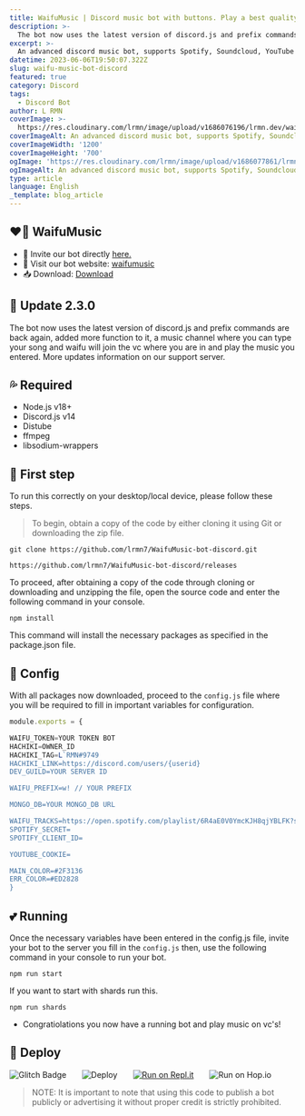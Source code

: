 ```yaml
---
title: WaifuMusic | Discord music bot with buttons. Play a best quality music.
description: >- 
  The bot now uses the latest version of discord.js and prefix commands are back again, added more function to it, a music channel where you can type your song and waifu will join the vc where you are in and play the music you entered. More updates information on our support server.
excerpt: >-
  An advanced discord music bot, supports Spotify, Soundcloud, YouTube with Shuffling, Volume Control and Web Dashboard with Slash Commands support
datetime: 2023-06-06T19:50:07.322Z
slug: waifu-music-bot-discord
featured: true
category: Discord
tags:
  - Discord Bot
author: L RMN
coverImage: >-
  https://res.cloudinary.com/lrmn/image/upload/v1686076196/lrmn.dev/waifuu_fdmbqv.gif
coverImageAlt: An advanced discord music bot, supports Spotify, Soundcloud, YouTube with Shuffling, Volume Control and Web Dashboard with Slash Commands support
coverImageWidth: '1200'
coverImageHeight: '700'
ogImage: 'https://res.cloudinary.com/lrmn/image/upload/v1686077861/lrmn.dev/waifu-og-blog_oeflyb.png'
ogImageAlt: An advanced discord music bot, supports Spotify, Soundcloud, YouTube with Shuffling, Volume Control and Web Dashboard with Slash Commands support
type: article
language: English
_template: blog_article
---
```



## ❤️‍🔥 WaifuMusic
- 🔴 Invite our bot directly [here.](https://discord.com/login?redirect_to=%2Foauth2%2Fauthorize%3Fclient_id%3D1090120136167538748%26permissions%3D8%26scope%3Dbot%2520applications.commands)
- 📍 Visit our bot website: [waifumusic](https://waifu-music.is-a.fun)
- 📥 Download: [Download](https://github.com/lrmn7/waifumusic-bot-discord.git)

## 💨 Update 2.3.0

The bot now uses the latest version of discord.js and prefix commands are back again, added more function to it, a music channel where you can type your song and waifu will join the vc where you are in and play the music you entered. More updates information on our support server.

## 💦 Required

- Node.js v18+
- Discord.js v14
- Distube
- ffmpeg
- libsodium-wrappers

## 🔰 First step

To run this correctly on your desktop/local device, please follow these steps.

> To begin, obtain a copy of the code by either cloning it using Git or downloading the zip file.
```
git clone https://github.com/lrmn7/WaifuMusic-bot-discord.git
```
```
https://github.com/lrmn7/WaifuMusic-bot-discord/releases
```
To proceed, after obtaining a copy of the code through cloning or downloading and unzipping the file, open the source code and enter the following command in your console.
```
npm install
```
This command will install the necessary packages as specified in the package.json file.

## 💠 Config

With all packages now downloaded, proceed to the `config.js` file where you will be required to fill in important variables for configuration.
```js
module.exports = {

WAIFU_TOKEN=YOUR TOKEN BOT
HACHIKI=OWNER_ID
HACHIKI_TAG=L`RMN#9749
HACHIKI_LINK=https://discord.com/users/{userid}
DEV_GUILD=YOUR SERVER ID

WAIFU_PREFIX=w! // YOUR PREFIX

MONGO_DB=YOUR MONGO_DB URL

WAIFU_TRACKS=https://open.spotify.com/playlist/6R4aE0V0YmcKJH8qjYBLFK?si=6523d3a5d4b446fd
SPOTIFY_SECRET=
SPOTIFY_CLIENT_ID=

YOUTUBE_COOKIE=

MAIN_COLOR=#2F3136
ERR_COLOR=#ED2828
}
```
## 💕 Running
Once the necessary variables have been entered in the config.js file, invite your bot to the server you fill in the `config.js` then, use the following command in your console to run your bot.
```
npm run start
```
If you want to start with shards run this.
```
npm run shards
```
- Congratiolations you now have a running bot and play music on vc's!

## 💫 Deploy

![Glitch Badge](https://img.shields.io/badge/Glitch-2800ff?style=for-the-badge&logo=glitch&logoColor=white)&nbsp;&nbsp;&nbsp;&nbsp;&nbsp;&nbsp;
![Deploy](https://www.herokucdn.com/deploy/button.svg)&nbsp;&nbsp;&nbsp;&nbsp;&nbsp;&nbsp;
[![Run on Repl.it](https://repl.it/badge/github/WilardzySenpai/WaifuMusic)](https://replit.com/@LRMN/waifumusic)&nbsp;&nbsp;&nbsp;&nbsp;&nbsp;&nbsp;
![Run on Hop.io](https://res.cloudinary.com/lrmn/image/upload/c_scale,w_80/v1685977085/lzZYjpqm_400x400_kwtfxu.png)

> NOTE: It is important to note that using this code to publish a bot publicly or advertising it without proper credit is strictly prohibited.


